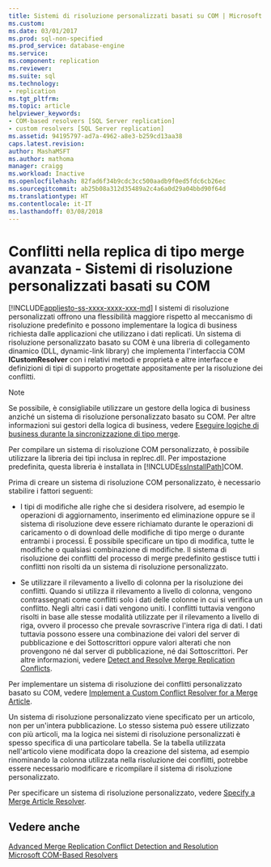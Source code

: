 ```yaml
---
title: Sistemi di risoluzione personalizzati basati su COM | Microsoft Docs
ms.custom: 
ms.date: 03/01/2017
ms.prod: sql-non-specified
ms.prod_service: database-engine
ms.service: 
ms.component: replication
ms.reviewer: 
ms.suite: sql
ms.technology:
- replication
ms.tgt_pltfrm: 
ms.topic: article
helpviewer_keywords:
- COM-based resolvers [SQL Server replication]
- custom resolvers [SQL Server replication]
ms.assetid: 94195797-ad7a-4962-a8e3-b259cd13aa38
caps.latest.revision: 
author: MashaMSFT
ms.author: mathoma
manager: craigg
ms.workload: Inactive
ms.openlocfilehash: 82fad6f34b9cdc3cc500aadb9f0ed5fdc6cb26ec
ms.sourcegitcommit: ab25b08a312d35489a2c4a6a0d29a04bbd90f64d
ms.translationtype: HT
ms.contentlocale: it-IT
ms.lasthandoff: 03/08/2018
---
```

# <a name="advanced-merge-replication-conflict---com-based-custom-resolvers"></a>Conflitti nella replica di tipo merge avanzata - Sistemi di risoluzione personalizzati basati su COM
[!INCLUDE[appliesto-ss-xxxx-xxxx-xxx-md](../../../includes/appliesto-ss-xxxx-xxxx-xxx-md.md)]
  I sistemi di risoluzione personalizzati offrono una flessibilità maggiore rispetto al meccanismo di risoluzione predefinito e possono implementare la logica di business richiesta dalle applicazioni che utilizzano i dati replicati. Un sistema di risoluzione personalizzato basato su COM è una libreria di collegamento dinamico (DLL, dynamic-link library) che implementa l'interfaccia COM **ICustomResolver** con i relativi metodi e proprietà e altre interfacce e definizioni di tipi di supporto progettate appositamente per la risoluzione dei conflitti.  
  
> [!NOTE]  
>  Se possibile, è consigliabile utilizzare un gestore della logica di business anziché un sistema di risoluzione personalizzato basato su COM. Per altre informazioni sui gestori della logica di business, vedere [Eseguire logiche di business durante la sincronizzazione di tipo merge](../../../relational-databases/replication/merge/execute-business-logic-during-merge-synchronization.md).  
  
 Per compilare un sistema di risoluzione COM personalizzato, è possibile utilizzare la libreria dei tipi inclusa in replrec.dll. Per impostazione predefinita, questa libreria è installata in [!INCLUDE[ssInstallPath](../../../includes/ssinstallpath-md.md)]COM.  
  
 Prima di creare un sistema di risoluzione COM personalizzato, è necessario stabilire i fattori seguenti:  
  
-   I tipi di modifiche alle righe che si desidera risolvere, ad esempio le operazioni di aggiornamento, inserimento ed eliminazione oppure se il sistema di risoluzione deve essere richiamato durante le operazioni di caricamento o di download delle modifiche di tipo merge o durante entrambi i processi. È possibile specificare un tipo di modifica, tutte le modifiche o qualsiasi combinazione di modifiche. Il sistema di risoluzione dei conflitti del processo di merge predefinito gestisce tutti i conflitti non risolti da un sistema di risoluzione personalizzato.  
  
-   Se utilizzare il rilevamento a livello di colonna per la risoluzione dei conflitti. Quando si utilizza il rilevamento a livello di colonna, vengono contrassegnati come conflitti solo i dati delle colonne in cui si verifica un conflitto. Negli altri casi i dati vengono uniti. I conflitti tuttavia vengono risolti in base alle stesse modalità utilizzate per il rilevamento a livello di riga, ovvero il processo che prevale sovrascrive l'intera riga di dati. I dati tuttavia possono essere una combinazione dei valori del server di pubblicazione e dei Sottoscrittori oppure valori alterati che non provengono né dal server di pubblicazione, né dai Sottoscrittori. Per altre informazioni, vedere [Detect and Resolve Merge Replication Conflicts](../../../relational-databases/replication/merge/advanced-merge-replication-resolve-merge-replication-conflicts.md).  
  
 Per implementare un sistema di risoluzione dei conflitti personalizzato basato su COM, vedere [Implement a Custom Conflict Resolver for a Merge Article](../../../relational-databases/replication/implement-a-custom-conflict-resolver-for-a-merge-article.md).  
  
 Un sistema di risoluzione personalizzato viene specificato per un articolo, non per un'intera pubblicazione. Lo stesso sistema può essere utilizzato con più articoli, ma la logica nei sistemi di risoluzione personalizzati è spesso specifica di una particolare tabella. Se la tabella utilizzata nell'articolo viene modificata dopo la creazione del sistema, ad esempio rinominando la colonna utilizzata nella risoluzione dei conflitti, potrebbe essere necessario modificare e ricompilare il sistema di risoluzione personalizzato.  
  
 Per specificare un sistema di risoluzione personalizzato, vedere [Specify a Merge Article Resolver](../../../relational-databases/replication/publish/specify-a-merge-article-resolver.md).  
  
## <a name="see-also"></a>Vedere anche  
 [Advanced Merge Replication Conflict Detection and Resolution](../../../relational-databases/replication/merge/advanced-merge-replication-conflict-detection-and-resolution.md)   
 [Microsoft COM-Based Resolvers](../../../relational-databases/replication/merge/advanced-merge-replication-conflict-com-based-resolvers.md)  
  
  

